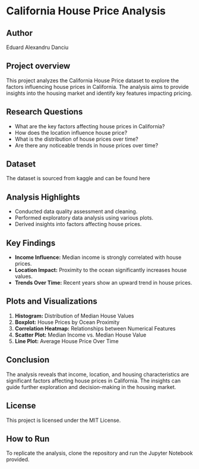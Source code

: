 # California House Price Analysis

## Author
Eduard Alexandru Danciu

## Project overview
This project analyzes the California House Price dataset to explore the factors influencing house prices in California. The analysis aims to provide insights into the housing market and identify key features impacting pricing.

## Research Questions
- What are the key factors affecting house prices in California?
- How does the location influence house price?
- What is the distribution of house prices over time?
- Are there any noticeable trends in house prices over time?

## Dataset
The dataset is sourced from kaggle and can be found here

## Analysis Highlights
- Conducted data quality assessment and cleaning.
- Performed exploratory data analysis using various plots.
- Derived insights into factors affecting house prices.

## Key Findings
- **Income Influence:** Median income is strongly correlated with house prices.
- **Location Impact:** Proximity to the ocean significantly increases house values.
- **Trends Over Time:** Recent years show an upward trend in house prices.

## Plots and Visualizations
1. **Histogram:** Distribution of Median House Values
2. **Boxplot:** House Prices by Ocean Proximity
3. **Correlation Heatmap:** Relationships between Numerical Features
4. **Scatter Plot:** Median Income vs. Median House Value
5. **Line Plot:** Average House Price Over Time

## Conclusion
The analysis reveals that income, location, and housing characteristics are significant factors affecting house prices in California. The insights can guide further exploration and decision-making in the housing market.

## License
This project is licensed under the MIT License.

## How to Run
To replicate the analysis, clone the repository and run the Jupyter Notebook provided.
